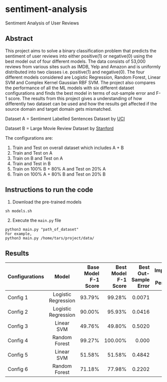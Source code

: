 # sentiment-analysis
Sentiment Analysis of User Reviews

## Abstract 

This project aims to solve a binary classification problem that predicts the sentiment of user reviews into either positive(1) or negative(0) using the best model out of four different models. The data consists of
53,000 reviews from various sites such as IMDB, Yelp and Amazon and is uniformly distributed into two classes i.e. positive(1) and negative(0). The four different models considered are Logistic Regression, Random Forest, Linear SVM and Complex Kernel Gaussian RBF SVM. The project also compares the performance of all the ML models with six different dataset configurations and finds the best model in terms of out-sample error and F-1 score. The results from this project gives a understanding of how differently two dataset can be used and how the results get affected if the source domain and target domain gets mismatched. 

Dataset A = Sentiment Labelled Sentences Dataset by [UCI](https://archive.ics.uci.edu/ml/datasets/Sentiment+Labelled+Sentences)

Dataset B = Large Movie Review Dataset by [Stanford](https://ai.stanford.edu/~amaas/data/sentiment/)

The configurations are: 
1. Train and Test on overall dataset which includes A + B
2. Train and Test on A
3. Train on B and Test on A
4. Train and Test in B
5. Train on 100% B + 80% A and Test on 20% A
6. Train on 100% A + 80% B and Test on 20% B 

## Instructions to run the code 

1. Download the pre-trained models 
``` 
sh models.sh 
```

2. Execute the `main.py` file 
```
python3 main.py "path_of_dataset" 
For example, 
python3 main.py /home/tars/project/data/
``` 

## Results 

| Configurations     | Model | Base Model F-1 Score | Best Model F-1 Score  | Best Out-Sample Error | Improvement in Model Performance | 
| ------------- |:-------------:| -----:|-----:|-----:|-----:|
| Config 1     | Logistic Regression | 93.79%| 99.28% | 0.0071 | 0.06% |
| Config 2    | Logistic Regression |  90.00% | 95.93% | 0.0416 | 0.06% |
| Config 3     | Linear SVM | 49.76% | 49.80% | 0.5020 | 0.001% |
| Config 4 | Random Forest | 99.27% | 100.00% | 0.000 | 0.01% |
| Config 5 | Linear SVM | 51.58% | 51.58% | 0.4842 | 0.00% | 
| Config 6 | Random Forest | 71.18% | 77.98% | 0.2202 | 0.10% |

